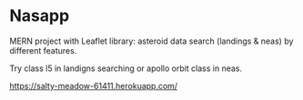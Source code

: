 # Nasapp

MERN project with Leaflet library: asteroid data search (landings & neas) by different features.

Try class l5 in landigns searching or apollo orbit class in neas.

https://salty-meadow-61411.herokuapp.com/
